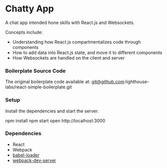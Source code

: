 Chatty App
=====================

A chat app intended hone skills with React.js and Websockets. 

Concepts include:
- Understanding how React.js compartmentalizes code through components
- How to add data into React.js state, and move it to different components
- How Websockets are handled on the client and server

### Boilerplate Source Code

The original boilerplate code available at: git@github.com:lighthouse-labs/react-simple-boilerplate.git

### Setup

Install the dependencies and start the server.

npm install
npm start
open http://localhost:3000

### Dependencies

* React
* Webpack
* [babel-loader](https://github.com/babel/babel-loader)
* [webpack-dev-server](https://github.com/webpack/webpack-dev-server)
